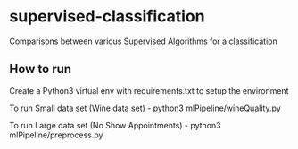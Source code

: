 # supervised-classification
Comparisons between various Supervised Algorithms for a classification

## How to run
 Create a Python3 virtual env with requirements.txt to setup the environment

To run Small data set (Wine data set) - python3 mlPipeline/wineQuality.py

To run Large data set (No Show Appointments) - python3 mlPipeline/preprocess.py


